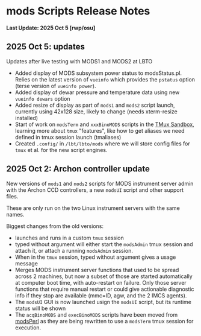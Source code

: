 # mods Scripts Release Notes

<b>Last Update: 2025 Oct 5 [rwp/osu]</b>

## 2025 Oct 5: updates

Updates after live testing with MODS1 and MODS2 at LBTO
 * Added display of MODS subsystem power status to modsStatus.pl.  Relies on the latest version
of `vueinfo` which provides the `pstatus` option (terse version of `vueinfo power`).
 * Added display of dewar pressure and temperature data using new `vueinfo dewars` option
 * Added resize of display as part of `mods1` and `mods2` script launch, currently using 42x128 size, likely to change (needs xterm-resize installed)
 * Start of work on `modsTerm` and `xxxBinoMODS` scripts in the [TMux Sandbox](../Sandbox/TMux), learning more about `tmux` "features", like how to get aliases we need defined in tmux session launch (tmaliases)
 * Created `.config/` in `/lbt/lbto/mods` where we will store config files for `tmux` et al. for the new script engines.

## 2025 Oct 2: Archon controller update

New versions of `mods1` and `mods2` scripts for MODS instrument 
server admin with the Archon CCD controllers, a new `modsUI` script
and other support files.  

These are only run on the two Linux instrument
servers with the same names.

Biggest changes from the old versions:
 * launches and runs in a custom `tmux` session
 * typed without argument will either start the `modsAdmin` tmux session and attach it, or attach a running `modsAdmin` session.
 * When in the `tmux` session, typed without argument gives a usage message
 * Merges MODS instrument server functions that used to be spread across 2 machines, but now a subset of those are started automatically at computer boot time, with auto-restart on failure.  Only those server functions that require manual restart or could give actionable diagnostic info if they stop are available (mmc=ID, agw, and the 2 IMCS agents).
 * The `modsUI` GUI is now launched usign the `modsUI` script, but its runtime status will be shown
 * The `acqBinoMODS` and `execBinoMODS` scripts have been moved from [modsPerl](../modsPerl) as they are being rewritten to use a `modsTerm` tmux session for execution.

